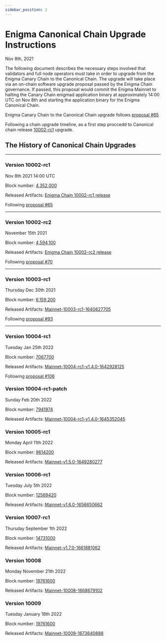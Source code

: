 ```yaml
---
sidebar_position: 2
---
```


# Enigma Canonical Chain Upgrade Instructions

 Nov 8th, 2021

 The following document describes the necessary steps involved that validators and full node operators must take in order to upgrade from the Enigma Canary Chain to the Canonical Chain. The upgrade will take place via an on-chain software upgrade proposal passed by the Enigma Chain governance. If passed, this proposal would commit the Enigma Mainnet to halting the Canary Chain enigmad application binary at approximately 14:00 UTC on Nov 8th and starting the application binary for the Enigma Canonical Chain.

 Enigma Canary Chain to the Canonical Chain upgrade follows [proposal #65](https://hub.enigma.network/proposals/65)

Following a chain upgrade timeline, as a first step proccedd to Canonical chain release [10002-rc1](canonical-10002-rc1.md) upgrade.


## The History of Canonical Chain Upgrades

---
### Version 10002-rc1
Nov 8th 2021 14:00 UTC 

Block number: [4,352,000](https://explorer.enigma.network/block/4352000)

Released Artifacts: [Enigma Chain 10002-rc1 release](https://github.com/EnigmasLab/enigma-chain-releases/releases/tag/v1.1.0-1636178708)

Following [proposal #65](https://hub.enigma.network/proposals/65)

---
### Version 10002-rc2
November 15th 2021 

Block number: [4,594,100](https://explorer.enigma.network/block/4594100)

Released Artifacts: [Enigma Chain 10002-rc2 release](https://github.com/EnigmasLab/enigma-chain-releases/releases/tag/v1.1.1-1636733798)

Following [proposal #70](https://hub.enigma.network/proposals/70)

---
### Version 10003-rc1
Thursday Dec 30th 2021

Block number: [6,159,200](https://explorer.enigma.network/block/6159200)

Released Artifacts: [Mainnet-10003-rc1-1640627705](https://github.com/EnigmasLab/enigma-chain-releases/releases/tag/v1.1.1-1640627705)

Following [proposal #93](https://hub.enigma.network/proposals/93)

---
### Version 10004-rc1
Tuesday Jan 25th 2022

Block number: [7067700](https://explorer.enigma.network/block/7067700)

Released Artifacts: [Mainnet-10004-rc1-v1.4.0-1642928125](https://github.com/EnigmasLab/enigma-chain-releases/releases/tag/v1.4.0-1642928125)

Following [proposal #106](https://hub.enigma.network/proposals/106)

### Version 10004-rc1-patch
Sunday Feb 20th 2022

Block number: [7941974](https://explorer.enigma.network/block/7941974)

Released Artifacts: [Mainnet-10004-rc1-v1.4.0-1645352045](https://github.com/EnigmasLab/enigma-chain-releases/releases/tag/v1.4.0-1645352045)

### Version 10005-rc1
Monday April 11th 2022

Block number: [9614200](https://explorer.enigma.network/block/9614200)

Released Artifacts: [Mainnet-v1.5.0-1649280277](https://github.com/EnigmasLab/enigma-chain-releases/releases/tag/v1.5.0-1649280277)

### Version 10006-rc1
Tuesday July 5th 2022

Block number: [12569420](https://explorer.enigma.network/block/12569420)

Released Artifacts: [Mainnet-v1.6.0-1656650662](https://github.com/EnigmasLab/enigma-chain-releases/releases/tag/v1.6.0-1656650662)

### Version 10007-rc1
Thursday September 1th 2022

Block number: [14731000](https://explorer.enigma.network/block/14731000)

Released Artifacts: [Mainnet-v1.7.0-1661881062](https://github.com/EnigmasLab/enigma-chain-releases/releases/tag/v1.7.0-1661881062)

### Version 10008
Monday November 21th 2022

Block number: [19761600](https://explorer.enigma.network/block/19761600)

Released Artifacts:  [Mainnet-10008-1668679102](https://github.com/EnigmasLab/enigma-chain-releases/releases/tag/v1.8.0-1668679102)

### Version 10009
Tuesday January 18th 2022

Block number: [19761600](https://explorer.enigma.network/block/24204000)

Released Artifacts:  [Mainnet-10009-1673640888](https://github.com/EnigmasLab/enigma-chain-releases/releases/tag/v1.9.0-1673640888)